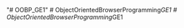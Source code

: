 "# OOBP_GE1" 
#   O b j e c t O r i e n t e d B r o w s e r P r o g r a m m i n g _ G E 1  
 #   O b j e c t O r i e n t e d B r o w s e r P r o g r a m m i n g _ G E 1  
 
